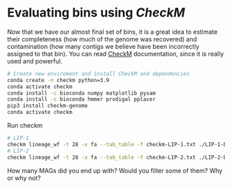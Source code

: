 # Evaluating bins using *CheckM*
Now that we have our almost final set of bins, it is a great idea to estimate their completeness (how much of the genome was recovered) and contamination (how many contigs we believe have been incorrectly assigned to that bin). You can read [CheckM](https://github.com/Ecogenomics/CheckM) documentation, since it is really used and powerful. 
```bash
# Create new enviroment and install CheckM and dependencies
conda create -n checkm python=3.9
conda activate checkm
conda install -c bioconda numpy matplotlib pysam
conda install -c bioconda hmmer prodigal pplacer
pip3 install checkm-genome
conda activate checkm
````
Run checkm
```bash
# LIP-1
checkm lineage_wf -t 28 -x fa --tab_table -f checkm-LIP-1.txt ./LIP-1-DasT_DASTool_bins/ LIP-1-checkm
# LIP-2
checkm lineage_wf -t 28 -x fa --tab_table -f checkm-LIP-2.txt ./LIP-2-DasT_DASTool_bins/ LIP-2-checkm
````
How many MAGs did you end up with? Would you filter some of them? Why or why not?
